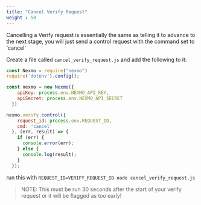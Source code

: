```yaml
---
title: "Cancel Verify Request"
weight : 50
---
```


Cancelling a Verify request is essentially the same as telling it to advance to the next stage, you will just send a control request with the command set to 'cancel'

Create a file called `cancel_verify_request.js` and add the following to it:

```js
const Nexmo = require("nexmo")
require('dotenv').config();

const nexmo = new Nexmo({
    apiKey: process.env.NEXMO_API_KEY,
    apiSecret: process.env.NEXMO_API_SECRET
  })

nexmo.verify.control({
    request_id: process.env.REQUEST_ID,
    cmd: 'cancel'
  }, (err, result) => {
    if (err) {
      console.error(err);
    } else {
      console.log(result);
    }
  });
```

run this with `REQUEST_ID=VERIFY_REQUEST_ID node cancel_verify_request.js`

> NOTE: This must be run 30 seconds after the start of your verify request or it will be flagged as too early!
